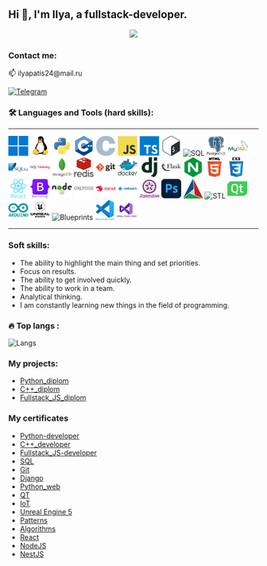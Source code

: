 <h2>Hi 👋, I'm  Ilya, a fullstack-developer.</h2>

<div id="header" align="center">
  <img src="https://media.giphy.com/media/M9gbBd9nbDrOTu1Mqx/giphy.gif" width="100"/>
</div>
<h3>Contact me:</h3> 
📫 ilyapatis24@mail.ru

[![Telegram](https://img.shields.io/badge/telegram-0088cc?style=for-the-badge&logo=telegram&logoColor=white)](https://t.me/Patis24)
### :hammer_and_wrench: Languages and Tools (hard skills):
<hr>
<div>
  <img src="https://raw.githubusercontent.com/devicons/devicon/refs/heads/master/icons/windows11/windows11-original.svg" title="Windows" alt="Windows" width="40" height="40">
  <img src="https://raw.githubusercontent.com/devicons/devicon/refs/heads/master/icons/linux/linux-original.svg" title="Linux" alt="Linux" width="40" height="40">
  <img src="https://raw.githubusercontent.com/devicons/devicon/refs/heads/master/icons/python/python-original.svg" title="Python" alt="Python" width="40" height="40">
  <img src="https://raw.githubusercontent.com/devicons/devicon/refs/heads/master/icons/cplusplus/cplusplus-original.svg" title="C++" alt="C++" width="40" height="40">
  <img src="https://raw.githubusercontent.com/devicons/devicon/refs/heads/master/icons/c/c-original.svg" title="C" alt="C" width="40" height="40">
  <img src="https://raw.githubusercontent.com/devicons/devicon/refs/heads/master/icons/javascript/javascript-original.svg" title="Javascript" alt="Javascript" width="40" height="40">
  <img src="https://raw.githubusercontent.com/devicons/devicon/refs/heads/master/icons/typescript/typescript-original.svg" title="Typescript" alt="Typescript" width="40" height="40">
  <img src="https://raw.githubusercontent.com/devicons/devicon/refs/heads/master/icons/bash/bash-original.svg" title="Bash" alt="Bash" width="40" height="40">
  <img src="https://u.netology.ru/backend/uploads/page_assets/images/file/46280/tools_SQL_color.png" title="SQL" alt="SQL" width="40" height="40">
  <img src="https://raw.githubusercontent.com/devicons/devicon/1119b9f84c0290e0f0b38982099a2bd027a48bf1/icons/postgresql/postgresql-original-wordmark.svg" title="PostgreSQL" alt="PostgreSQL" width="40" height="40">
  <img src="https://raw.githubusercontent.com/devicons/devicon/ca28c779441053191ff11710fe24a9e6c23690d6/icons/mysql/mysql-original-wordmark.svg" title="MySQL" alt="MySQL" width="40" height="40">
  <img src="https://raw.githubusercontent.com/devicons/devicon/refs/heads/master/icons/sqlite/sqlite-original-wordmark.svg" title="SQLite" alt="SQLite" width="40" height="40">
  <img src="https://raw.githubusercontent.com/devicons/devicon/refs/heads/master/icons/sqlalchemy/sqlalchemy-original-wordmark.svg" title="SQLAlchemy" alt="SQLAlchemy " width="40" height="40">
  <img src="https://raw.githubusercontent.com/devicons/devicon/refs/heads/master/icons/mongodb/mongodb-original-wordmark.svg" title="MongoDB " alt="MongoDB " width="40" height="40">
  <img src="https://raw.githubusercontent.com/devicons/devicon/refs/heads/master/icons/redis/redis-original-wordmark.svg" title="Redis " alt="Redis " width="40" height="40">
  <img src="https://raw.githubusercontent.com/devicons/devicon/1119b9f84c0290e0f0b38982099a2bd027a48bf1/icons/git/git-original-wordmark.svg" title="Git" alt="Git" width="40" height="40">
  <img src="https://raw.githubusercontent.com/devicons/devicon/refs/heads/master/icons/docker/docker-original-wordmark.svg" title="Docker" alt="Docker" width="40" height="40">
  <img src="https://raw.githubusercontent.com/devicons/devicon/refs/heads/master/icons/django/django-plain.svg" title="Django" alt="Django" width="40" height="40">
  <img src="https://raw.githubusercontent.com/devicons/devicon/refs/heads/master/icons/flask/flask-original-wordmark.svg" title="Flask" alt="Flask" width="40" height="40">
  <img src="https://raw.githubusercontent.com/devicons/devicon/refs/heads/master/icons/nginx/nginx-original.svg" title="Nginx" alt="Nginx" width="40" height="40">
  <img src="https://raw.githubusercontent.com/devicons/devicon/refs/heads/master/icons/html5/html5-original-wordmark.svg" title="HTML5" alt="HTML5" width="40" height="40">
  <img src="https://raw.githubusercontent.com/devicons/devicon/refs/heads/master/icons/css3/css3-original-wordmark.svg" title="CSS3" alt="CSS3" width="40" height="40">
  <img src="https://raw.githubusercontent.com/devicons/devicon/refs/heads/master/icons/react/react-original-wordmark.svg" title="React" alt="React" width="40" height="40">
  <img src="https://raw.githubusercontent.com/devicons/devicon/refs/heads/master/icons/bootstrap/bootstrap-original-wordmark.svg" title="Bootstrap" alt="Bootstrap" width="40" height="40">
  <img src="https://raw.githubusercontent.com/devicons/devicon/refs/heads/master/icons/nodejs/nodejs-original-wordmark.svg" title="Node.js" alt="Node.js" width="40" height="40">
  <img src="https://raw.githubusercontent.com/devicons/devicon/refs/heads/master/icons/express/express-original-wordmark.svg" title="Express.js" alt="Express.js" width="40" height="40">
  <img src="https://raw.githubusercontent.com/devicons/devicon/refs/heads/master/icons/nestjs/nestjs-original-wordmark.svg" title="Nest.js" alt="Nest.js" width="40" height="40">
  <img src="https://raw.githubusercontent.com/devicons/devicon/refs/heads/master/icons/webpack/webpack-original-wordmark.svg" title="Webpack" alt="Webpack" width="40" height="40">
  <img src="https://raw.githubusercontent.com/devicons/devicon/refs/heads/master/icons/jasmine/jasmine-original-wordmark.svg" title="Jasmine " alt="Jasmine " width="40" height="40">
  <img src="https://raw.githubusercontent.com/devicons/devicon/refs/heads/master/icons/photoshop/photoshop-original.svg" title="Photoshop " alt="Photoshop " width="40" height="40">
  <img src="https://raw.githubusercontent.com/devicons/devicon/1119b9f84c0290e0f0b38982099a2bd027a48bf1/icons/cmake/cmake-original.svg" title="Cmake" alt="Cmake" width="40" height="40">
  <img src="https://u.netology.ru/backend/uploads/page_assets/images/file/46337/tools_STL_color.png" title="STL" alt="STL" width="40" height="40">
  <img src="https://raw.githubusercontent.com/devicons/devicon/1119b9f84c0290e0f0b38982099a2bd027a48bf1/icons/qt/qt-original.svg" title="QT" alt="QT" width="40" height="40">
  <img src="https://raw.githubusercontent.com/devicons/devicon/1119b9f84c0290e0f0b38982099a2bd027a48bf1/icons/arduino/arduino-original-wordmark.svg" title="Arduino" alt="Arduino " width="40" height="40">
  <img src="https://raw.githubusercontent.com/devicons/devicon/1119b9f84c0290e0f0b38982099a2bd027a48bf1/icons/unrealengine/unrealengine-original-wordmark.svg"  title="Unreal Engine 5" alt="Unreal Engine 5" width="40" height="40">
  <img src="https://u.netology.ru/backend/uploads/page_assets/images/file/46342/tools_Blueprints_color.png" title="Blueprints" alt="Blueprints" width="40" height="40">
  <img src="https://raw.githubusercontent.com/devicons/devicon/refs/heads/master/icons/vscode/vscode-original-wordmark.svg" title="VS code" alt="VS code" width="40" height="40">
  <img src="https://raw.githubusercontent.com/devicons/devicon/refs/heads/master/icons/visualstudio/visualstudio-original-wordmark.svg" title="Visual Studio" alt="Visual Studio" width="40" height="40">
</div>
<hr>

### Soft skills:
- The ability to highlight the main thing and set priorities.
- Focus on results.
- The ability to get involved quickly.
- The ability to work in a team.
- Analytical thinking.
- I am constantly learning new things in the field of programming.

### :fire: Top langs :

![Langs](https://github-readme-stats.vercel.app/api/top-langs/?username=ilyapatis24&layout=compact)

### My projects:
- [Python_diplom](https://github.com/ilyapatis24/diplom)
- [C++_diplom](https://github.com/ilyapatis24/CppDiplom)
- [Fullstack_JS_diplom](https://github.com/ilyapatis24/JSDiplom)
    
### My certificates
- [Python-developer](https://github.com/ilyapatis24/ilyapatis24/blob/main/Python-developer.jpg)
- [C++_developer](https://github.com/ilyapatis24/ilyapatis24/blob/main/C++_developer.jpg)
- [Fullstack_JS-developer](https://github.com/ilyapatis24/ilyapatis24/blob/main/Fullstack_JS.jpg)
- [SQL](https://github.com/ilyapatis24/ilyapatis24/blob/main/sql.jpg)
- [Git](https://github.com/ilyapatis24/ilyapatis24/blob/main/git.jpg)
- [Django](https://github.com/ilyapatis24/ilyapatis24/blob/main/Django.jpg)
- [Python_web](https://github.com/ilyapatis24/ilyapatis24/blob/main/Web_dev.jpg)
- [QT](https://github.com/ilyapatis24/ilyapatis24/blob/main/QT.jpg)
- [IoT](https://github.com/ilyapatis24/ilyapatis24/blob/main/iot.jpg)
- [Unreal Engine 5](https://github.com/ilyapatis24/ilyapatis24/blob/main/unreal_engine.jpg)
- [Patterns](https://github.com/ilyapatis24/ilyapatis24/blob/main/patterns.jpg)
- [Algorithms](https://github.com/ilyapatis24/ilyapatis24/blob/main/Algorithms.jpg)
- [React](https://github.com/ilyapatis24/ilyapatis24/blob/main/react.jpg)
- [NodeJS](https://github.com/ilyapatis24/ilyapatis24/blob/main/NodeJS.jpg)
- [NestJS](https://github.com/ilyapatis24/ilyapatis24/blob/main/NestJS.jpg)

